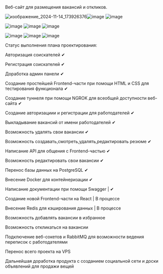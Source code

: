 Веб-сайт для размещения вакансий и откликов.

![изображение_2024-11-14_173926376](https://github.com/user-attachments/assets/f76dfad6-fd35-4325-8a7d-4f71a22afc52)![image](https://github.com/user-attachments/assets/88ee2508-ec0f-4481-979c-a80db87227af)    ![image](https://github.com/user-attachments/assets/061208ae-5cc7-49e5-aa03-4c9f4d127740)  

![image](https://github.com/user-attachments/assets/e2266f70-23a1-4fdd-bff3-d315b7f362c4)
![image](https://github.com/user-attachments/assets/318a88a7-17d6-45e8-809f-62789ecbc5bf)
![image](https://github.com/user-attachments/assets/196800c3-f356-4f1c-90a3-0e765c63a532)

![image](https://github.com/user-attachments/assets/8f70247f-a3af-4210-bd69-70c0d5f3dc66)  ![image](https://github.com/user-attachments/assets/59e56deb-9f60-4d58-be28-b1a40660fab2)  ![image](https://github.com/user-attachments/assets/2b0f869b-d1d1-45da-96e9-344c2d321147)

Статус выполнения плана проектирования:

Авторизация соискателей ✔

Регистрация соискателей ✔

Доработка админ панели ✔

Создание простейшей Frontend-части при помощи HTML и CSS для тестирования функционала ✔

Создание туннеля при помощи NGROK для всеобщей доступности веб-сайта ✔

Создание авторизациии и регистрации для работодателей ✔

Выкладывание вакансий от имени работодателей ✔

Возможность удалять свои вакансии ✔

Возможность создавать,смотреть,удалять,редактировать резюме ✔

Написание API для общения с Frontend-частью ✔

Возможность редактировать свои вакансии ✔

Перенос базы данных на PostgreSQL ✔

Внесение Docker для контейнеризации ✔

Написание документации при помощи Swagger | ✔

Создание новой Frontend-части на React | В процессе 

Внесение Redis для кэширования данных | В процессе 

Возможность добавлять вакансии в избранное

Возможность откликаться на вакансии

Подключение веб-сокетов и RabbitMQ для возможности ведения переписок с работодателями

Перенос всего проекта на VPS

Дальнейшая доработка продукта с созданием социальной сети и доски объявлений для продажи вещей
